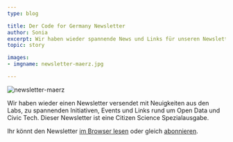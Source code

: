 ```yaml
---
type: blog

title: Der Code for Germany Newsletter
author: Sonia
excerpt: Wir haben wieder spannende News und Links für unseren Newsletter gesammelt.
topic: story

images:
- imgname: newsletter-maerz.jpg

---
```

![newsletter-maerz](/blog/newsletter-maerz.jpg)

Wir haben wieder einen Newsletter versendet mit Neuigkeiten aus den Labs, zu spannenden Initiativen, Events und Links rund um Open Data und Civic Tech. Dieser Newsletter ist eine Citizen Science Spezialausgabe.

Ihr könnt den Newsletter [im Browser lesen][] oder gleich [abonnieren][].

[abonnieren]: http://okfn.us5.list-manage.com/subscribe?u=929f1e07936386d34833e20d1&id=bb63fcab72
[im Browser lesen]: http://us5.campaign-archive2.com/?u=929f1e07936386d34833e20d1&id=13f7f27d8f&e=[UNIQID]
